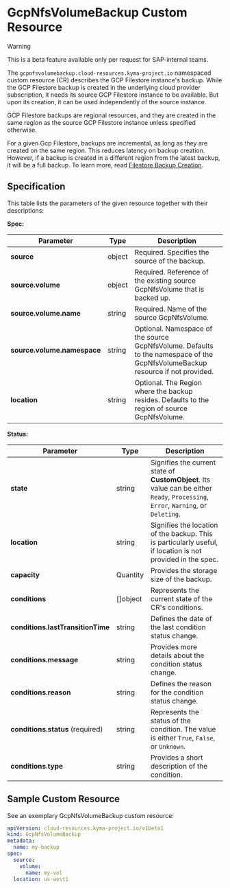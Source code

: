 # GcpNfsVolumeBackup Custom Resource

> [!WARNING]
> This is a beta feature available only per request for SAP-internal teams.

The `gcpnfsvolumebackup.cloud-resources.kyma-project.io` namespaced custom resource (CR) describes the GCP Filestore
instance's backup.
While the GCP Filestore backup is created in the underlying cloud provider subscription, it needs its source GCP 
Filestore instance to be available. But upon its creation, it can be used independently of the source instance.

GCP Filestore backups are regional resources, and they are created in the same region as the source GCP Filestore 
instance unless specified otherwise.

For a given Gcp Filestore, backups are incremental, as long as they are created on the same region. 
This reduces latency on backup creation. However, if a backup is created in a different region from the latest backup, 
it will be a full backup.
To learn more, read [Filestore Backup Creation](https://cloud.google.com/filestore/docs/backups#backup-creation).

## Specification <!-- {docsify-ignore} -->

This table lists the parameters of the given resource together with their descriptions:

**Spec:**

| Parameter                   | Type                | Description                                                                                                                   |
|-----------------------------|---------------------|-------------------------------------------------------------------------------------------------------------------------------|
| **source**                  | object              | Required. Specifies the source of the backup.                                                                                 |
| **source.volume**           | object              | Required. Reference of the existing source GcpNfsVolume that is backed up.                                                    |
| **source.volume.name**      | string              | Required. Name of the source GcpNfsVolume.                                                                                    |
| **source.volume.namespace** | string              | Optional. Namespace of the source GcpNfsVolume. Defaults to the namespace of the GcpNfsVolumeBackup resource if not provided. |
| **location**                | string              | Optional. The Region where the backup resides. Defaults to the region of source GcpNfsVolume.                                 |

**Status:**

| Parameter                         | Type       | Description                                                                                                                          |
|-----------------------------------|------------|--------------------------------------------------------------------------------------------------------------------------------------|
| **state**                         | string     | Signifies the current state of **CustomObject**. Its value can be either `Ready`, `Processing`, `Error`, `Warning`, or `Deleting`. |
| **location**                      | string     | Signifies the location of the backup. This is particularly useful, if location is not provided in the spec.                          |
| **capacity**                      | Quantity   | Provides the storage size of the backup.        |
| **conditions**                    | \[\]object | Represents the current state of the CR's conditions.                                                                                 |
| **conditions.lastTransitionTime** | string     | Defines the date of the last condition status change.                                                                                |
| **conditions.message**            | string     | Provides more details about the condition status change.                                                                             |
| **conditions.reason**             | string     | Defines the reason for the condition status change.                                                                                  |
| **conditions.status** (required)  | string     | Represents the status of the condition. The value is either `True`, `False`, or `Unknown`.                                           |
| **conditions.type**               | string     | Provides a short description of the condition.                                                                                       |

## Sample Custom Resource <!-- {docsify-ignore} -->

See an exemplary GcpNfsVolumeBackup custom resource:

```yaml
apiVersion: cloud-resources.kyma-project.io/v1beta1
kind: GcpNfsVolumeBackup
metadata:
  name: my-backup
spec:
  source:
    volume:
      name: my-vol
  location: us-west1
```
